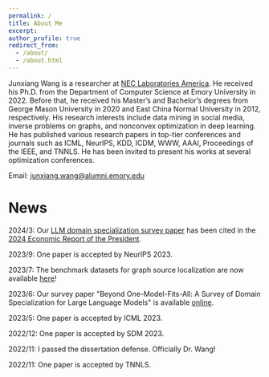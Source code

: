 ```yaml
---
permalink: /
title: About Me
excerpt:
author_profile: true
redirect_from:
  - /about/
  - /about.html
---
```

Junxiang Wang is a researcher at [NEC Laboratories America](https://www.nec-labs.com/). He received his Ph.D. from the Department of Computer Science at Emory University in 2022. Before that, he received his Master’s and Bachelor’s degrees from George Mason University in 2020 and East China Normal University in 2012, respectively. His research interests include data mining in social media, inverse problems on graphs, and nonconvex optimization in deep learning. He has published various research papers in top-tier conferences and journals such as ICML, NeurIPS, KDD, ICDM, WWW, AAAI, Proceedings of the IEEE, and TNNLS. He has been invited to present his works at several optimization conferences.

Email: junxiang.wang@alumni.emory.edu

News
=======
2024/3: Our [LLM domain specialization survey paper](https://arxiv.org/abs/2305.18703) has been cited in the [2024 Economic Report of the President](https://whitehouse.us10.list-manage.com/track/click?u=364709d40b85d85d91c69c070&id=c6b723372d&e=ce2f3e52e8).

2023/9: One paper is accepted by NeurIPS 2023.

2023/7: The benchmark datasets for graph source localization are now available [here](https://xianggebenben.github.io/Junxiang_Wang.github.io/portfolio/portfolio-3/)! 

2023/6: Our survey paper "Beyond One-Model-Fits-All: A Survey of Domain Specialization for Large Language Models" is available [online](https://arxiv.org/abs/2305.18703).

2023/5: One paper is accepted by ICML 2023.

2022/12: One paper is accepted by SDM 2023.

2022/11: I passed the dissertation defense. Officially Dr. Wang!

2022/11: One paper is accepted by TNNLS.



<script type="text/javascript" id="clustrmaps" src="//clustrmaps.com/map_v2.js?d=D4ogHZEj_T_81G2XdDA-XI7q4R_wO9XfuC8ziqkI4TY&cl=ffffff&w=a"></script>
